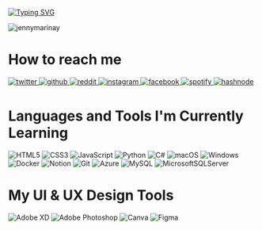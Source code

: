 [![Typing SVG](https://readme-typing-svg.demolab.com?font=Fira+Code&pause=1000&color=F7F7F7&width=435&lines=I'm+Jenny+Marinay%2C+19+years+old+;Aspiring+Web+Developer+%26+UI+Designer)](https://git.io/typing-svg)

<p align="left"> <img src="https://komarev.com/ghpvc/?username=jennymarinay&label=Profile%20views&color=0e75b6&style=flat" alt="jennymarinay" /> </p>


<!---[![My Skills](https://skillicons.dev/icons?i=html,css,js,cs,py,ps,docker,git,vscode,visualstudio,mysql,)](https://skillicons.dev)--->
<h1> How to reach me </h1>

<a href="https://twitter.com/jeniProgcrammer" target="_blank"> 
<img src=https://img.shields.io/badge/twitter-%2300acee.svg?&style=for-the-badge&logo=twitter&logoColor=white alt=twitter style="margin-bottom: 5px;" />
</a> 
<a href="https://github.com/JennyProgcrammer" target="_blank"> 
<img src= https://img.shields.io/badge/github-%23121011.svg?style=for-the-badge&logo=github&logoColor=white alt=github style="margin-bottom: 5px;" />
</a> 
<a href="https://www.reddit.com/user/Jenny-Progcrammer" target="_blank"> 
<img src= https://img.shields.io/badge/Reddit-FF4500?style=for-the-badge&logo=reddit&logoColor=white alt=reddit style="margin-bottom: 5px;" />
</a> 
<a href="https://www.instagram.com/jenny.progcrammer/" target="_blank"> 
<img src= https://img.shields.io/badge/Instagram-%23E4405F.svg?style=for-the-badge&logo=Instagram&logoColor=white alt=instagram style="margin-bottom: 5px;" />
</a> 
<a href="https://web.facebook.com/profile.php?id=100087184226840" target="_blank"> 
<img src= https://img.shields.io/badge/Facebook-%231877F2.svg?style=for-the-badge&logo=Facebook&logoColor=white alt=facebook style="margin-bottom: 5px;" />
</a> 
<a href="https://open.spotify.com/user/215tije47r2qd3toybue7yjvi?si=4a2cc31282834392" target="_blank"> 
<img src= https://img.shields.io/badge/Spotify-1ED760?style=for-the-badge&logo=spotify&logoColor=white alt=spotify style="margin-bottom: 5px;" />
</a> 
<a href="https://hashnode.com/@jennymarinay" target="_blank"> 
<img src= https://img.shields.io/badge/Hashnode-2962FF?style=for-the-badge&logo=hashnode&logoColor=white alt=hashnode style="margin-bottom: 5px;" />
</a> 

<h1> Languages and Tools I'm Currently Learning </h1>

![HTML5](https://img.shields.io/badge/HTML5-E34F26?style=for-the-badge&logo=html5&logoColor=white)
![CSS3](https://img.shields.io/badge/CSS3-1572B6?style=for-the-badge&logo=css3&logoColor=white)
![JavaScript](https://img.shields.io/badge/JavaScript-F7DF1E?style=for-the-badge&logo=javascript&logoColor=black)
![Python](https://img.shields.io/badge/python-3670A0?style=for-the-badge&logo=python&logoColor=ffdd54)
![C#](https://img.shields.io/badge/C%23-239120?style=for-the-badge&logo=c-sharp&logoColor=white)
![macOS](https://img.shields.io/badge/mac%20os-000000?style=for-the-badge&logo=macos&logoColor=F0F0F0)
![Windows](https://img.shields.io/badge/Windows-0078D6?style=for-the-badge&logo=windows&logoColor=white)
![Docker](https://img.shields.io/badge/docker-%230db7ed.svg?style=for-the-badge&logo=docker&logoColor=white)
![Notion](https://img.shields.io/badge/Notion-%23000000.svg?style=for-the-badge&logo=notion&logoColor=white)
![Git](https://img.shields.io/badge/git-%23F05033.svg?style=for-the-badge&logo=git&logoColor=white)
![Azure](https://img.shields.io/badge/azure-%230072C6.svg?style=for-the-badge&logo=microsoftazure&logoColor=white)
![MySQL](https://img.shields.io/badge/mysql-%2300f.svg?style=for-the-badge&logo=mysql&logoColor=white)
![MicrosoftSQLServer](https://img.shields.io/badge/Microsoft%20SQL%20Sever-CC2927?style=for-the-badge&logo=microsoft%20sql%20server&logoColor=white)

<h1> My UI & UX Design Tools </h1>

![Adobe XD](https://img.shields.io/badge/Adobe%20XD-470137?style=for-the-badge&logo=Adobe%20XD&logoColor=#FF61F6)
![Adobe Photoshop](https://img.shields.io/badge/adobe%20photoshop-%2331A8FF.svg?style=for-the-badge&logo=adobe%20photoshop&logoColor=white)
![Canva](https://img.shields.io/badge/Canva-%2300C4CC.svg?style=for-the-badge&logo=Canva&logoColor=white)
![Figma](https://img.shields.io/badge/figma-%23F24E1E.svg?style=for-the-badge&logo=figma&logoColor=white)






<!---
jennymarinay/jennymarinay is a ✨ special ✨ repository because its `README.md` (this file) appears on your GitHub profile.
You can click the Preview link to take a look at your changes.
--->
